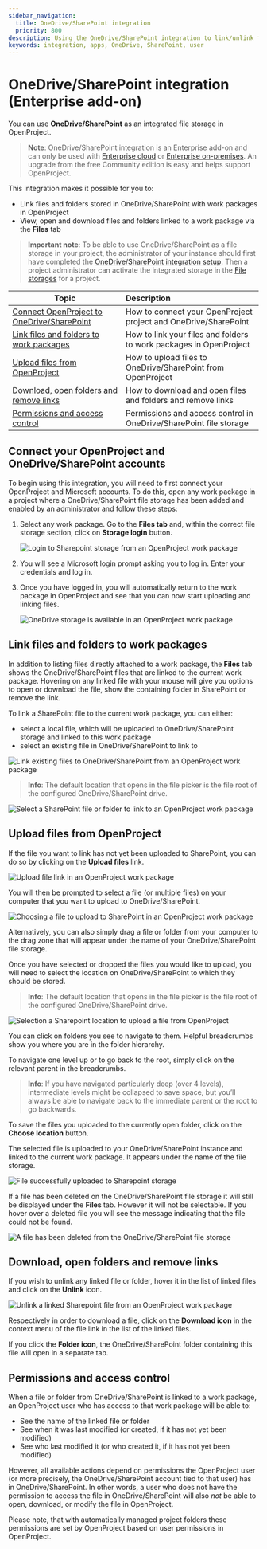```yaml
---
sidebar_navigation:
  title: OneDrive/SharePoint integration
  priority: 800
description: Using the OneDrive/SharePoint integration to link/unlink files and folders to work packages, viewing and downloading files
keywords: integration, apps, OneDrive, SharePoint, user
---
```


# OneDrive/SharePoint integration (Enterprise add-on)

You can use **OneDrive/SharePoint** as an integrated file storage in OpenProject.

> **Note**: OneDrive/SharePoint integration is an Enterprise add-on and can only be used with [Enterprise cloud](../../../enterprise-guide/enterprise-cloud-guide/) or [Enterprise on-premises](../../../enterprise-guide/enterprise-on-premises-guide/). An upgrade from the free Community edition is easy and helps support OpenProject.

This integration makes it possible for you to:

- Link files and folders stored in OneDrive/SharePoint with work packages in OpenProject
- View, open and download files and folders linked to a work package via the **Files** tab

> **Important note**: To be able to use OneDrive/SharePoint as a file storage in your project, the administrator of your instance should first have completed the [OneDrive/SharePoint integration setup](../../../system-admin-guide/integrations/one-drive). Then a project administrator can activate the integrated storage in the [File storages](../../projects/project-settings/file-storages/) for a project.

| Topic                                                        | Description                                                  |
| ------------------------------------------------------------ | :----------------------------------------------------------- |
| [Connect OpenProject to OneDrive/SharePoint](#connect-your-openproject-and-onedrivesharepoint-accounts) | How to connect your OpenProject project and OneDrive/SharePoint |
| [Link files and folders to work packages](#link-files-and-folders-to-work-packages) | How to link your files and folders to work packages in OpenProject |
| [Upload files from OpenProject](#upload-files-from-openproject) | How to upload files to OneDrive/SharePoint from OpenProject  |
| [Download, open folders and remove links](#download-open-folders-and-remove-links) | How to download and open files and folders and remove links  |
| [Permissions and access control](#permissions-and-access-control) | Permissions and access control in OneDrive/SharePoint file storage |

## Connect your OpenProject and OneDrive/SharePoint accounts

To begin using this integration, you will need to first connect your OpenProject and Microsoft accounts. To do this, open any work package in a project where a OneDrive/SharePoint file storage has been added and enabled by an administrator and follow these steps:

1. Select any work package. Go to the **Files tab** and, within the correct file storage section, click on **Storage login** button.

   ![Login to Sharepoint storage from an OpenProject work package](openproject_onedrive_login_to_storage.png)

2. You will see a Microsoft login prompt asking you to log in. Enter your credentials and log in.
3. Once you have logged in, you will automatically return to the work package in OpenProject and see that you can now start uploading and linking files.

   ![OneDrive storage is available in an OpenProject work package](openproject_onedrive_available.png)

## Link files and folders to work packages

In addition to listing files directly attached to a work package, the **Files** tab shows the OneDrive/SharePoint files that are linked to the current work package. Hovering on any linked file with your mouse will give you options to open or download the file, show the containing folder in SharePoint or remove the link.

To link a SharePoint file to the current work package, you can either:

- select a local file, which  will be uploaded to OneDrive/SharePoint storage and linked to this work package
- select an existing file in OneDrive/SharePoint to link to

![Link existing files to OneDrive/SharePoint from an OpenProject work package](openproject_onedrive_link_existing_files_link.png)

> **Info**: The default location that opens in the file picker is the file root of the configured OneDrive/SharePoint drive.

![Select a SharePoint file or folder to link to an OpenProject work package](openproject_onedrive_link_files.png)

## Upload files from OpenProject

If the file you want to link has not yet been uploaded to SharePoint, you can do so by clicking on the **Upload files** link.

![Upload file link in an OpenProject work package](openproject_onedrive_upload_file_link.png)

You will then be prompted to select a file (or multiple files) on your computer that you want to upload to OneDrive/SharePoint.

![Choosing a file to upload to SharePoint in an OpenProject work package](openproject_onedrive_select_file.png)

Alternatively, you can also simply drag a file or folder from your computer to the drag zone that will appear under the name of your OneDrive/SharePoint file storage.

Once you have selected or dropped the files you would like to upload, you will need to select the location on OneDrive/SharePoint to which they should be stored.

> **Info**: The default location that opens in the file picker is the file root of the configured OneDrive/SharePoint drive.

![Selection a Sharepoint location to upload a file from OpenProject](openproject_onedrive_select_location.png)

You can click on folders you see to navigate to them. Helpful breadcrumbs show you where you are in the folder hierarchy.

To navigate one level up or to go back to the root, simply click on the relevant parent in the breadcrumbs.

> **Info**: If you have navigated particularly deep (over 4 levels), intermediate levels might be collapsed to save space, but you’ll always be able to navigate back to the immediate parent or the root to go backwards.

To save the files you uploaded to the currently open folder, click on the **Choose location** button.

The selected file is uploaded to your OneDrive/SharePoint instance and linked to the current work package. It appears under the name of the file storage.

![File successfully uploaded to Sharepoint storage](openproject_onedrive_file_uploaded.png)

If a file has been deleted on the OneDrive/SharePoint file storage it will still be displayed under the **Files** tab. However it will not be selectable. If you hover over a deleted file you will see the message indicating that the file could not be found.

![A file has been deleted from the OneDrive/SharePoint file storage](oneproject_onedrive_deleted_file.png)

## Download, open folders and remove links

If you wish to unlink any linked file or folder, hover it in the list of linked files and click on the **Unlink** icon.

![Unlink a linked Sharepoint file from an OpenProject work package](openproject_onedrive_download_file.png)

Respectively in order to download a file, click on the **Download icon** in the context menu of the file link in the list of the linked files.

If you click the **Folder icon**, the OneDrive/SharePoint folder containing this file will open in a separate tab.

## Permissions and access control

When a file or folder from OneDrive/SharePoint is linked to a work package, an OpenProject user who has access to that work package will be able to:

- See the name of the linked file or folder
- See when it was last modified (or created, if it has not yet been modified)
- See who last modified it (or who created it, if it has not yet been modified)

However, all available actions depend on permissions the OpenProject user (or more precisely, the OneDrive/SharePoint account tied to that user) has in OneDrive/SharePoint. In other words, a user who does not have the permission to access the file in OneDrive/SharePoint will also *not* be able to open, download, or modify the file in OpenProject.

Please note, that with automatically managed project folders these permissions are set by OpenProject based on user permissions in OpenProject.
